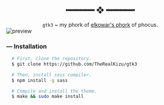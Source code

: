 <h2 align="center"> ━━━━━━  ❖  ━━━━━━ </h2>

<div align="center">
  <code>gtk3</code> ~ my phork of <a href="https://github.com/elkowar/gtk">elkowar's phork</a> of phocus.
</div>

<img src="https://cdn.xndr.tech/u/d3yyjJk.png" align="center" alt="preview">

### — Installation

```sh
  # First, clone the repository.
  $ git clone https://github.com/TheRealKizu/gtk3

  # Then, install sass compiler.
  $ npm install -g sass

  # Compile and install the theme.
  $ make && sudo make install
```